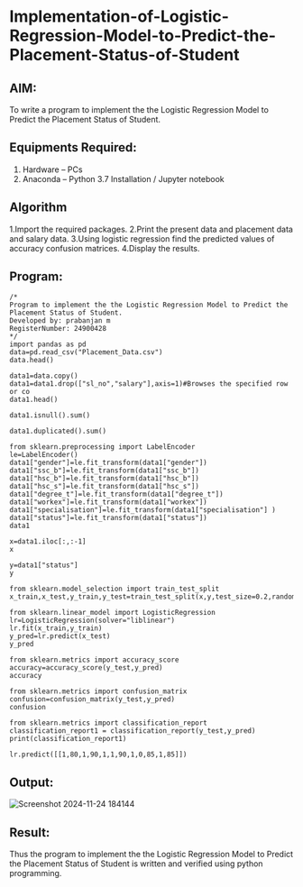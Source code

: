 # Implementation-of-Logistic-Regression-Model-to-Predict-the-Placement-Status-of-Student

## AIM:
To write a program to implement the the Logistic Regression Model to Predict the Placement Status of Student.

## Equipments Required:
1. Hardware – PCs
2. Anaconda – Python 3.7 Installation / Jupyter notebook

## Algorithm
1.Import the required packages.
2.Print the present data and placement data and salary data.
3.Using logistic regression find the predicted values of accuracy confusion matrices.
4.Display the results.

## Program:
```
/*
Program to implement the the Logistic Regression Model to Predict the Placement Status of Student.
Developed by: prabanjan m
RegisterNumber: 24900428
*/
import pandas as pd 
data=pd.read_csv("Placement_Data.csv")
data.head()
 
data1=data.copy()
data1=data1.drop(["sl_no","salary"],axis=1)#Browses the specified row or co 
data1.head()
 
data1.isnull().sum()
 
data1.duplicated().sum()
 
from sklearn.preprocessing import LabelEncoder
le=LabelEncoder()
data1["gender"]=le.fit_transform(data1["gender"]) 
data1["ssc_b"]=le.fit_transform(data1["ssc_b"]) 
data1["hsc_b"]=le.fit_transform(data1["hsc_b"]) 
data1["hsc_s"]=le.fit_transform(data1["hsc_s"]) 
data1["degree_t"]=le.fit_transform(data1["degree_t"]) 
data1["workex"]=le.fit_transform(data1["workex"]) 
data1["specialisation"]=le.fit_transform(data1["specialisation"] )     
data1["status"]=le.fit_transform(data1["status"])       
data1 
 
x=data1.iloc[:,:-1]
x
 
y=data1["status"]
y
 
from sklearn.model_selection import train_test_split 
x_train,x_test,y_train,y_test=train_test_split(x,y,test_size=0.2,random_sta
 
from sklearn.linear_model import LogisticRegression 
lr=LogisticRegression(solver="liblinear") 
lr.fit(x_train,y_train)
y_pred=lr.predict(x_test)
y_pred
 
from sklearn.metrics import accuracy_score 
accuracy=accuracy_score(y_test,y_pred) 
accuracy
 
from sklearn.metrics import confusion_matrix 
confusion=confusion_matrix(y_test,y_pred) 
confusion
 
from sklearn.metrics import classification_report 
classification_report1 = classification_report(y_test,y_pred) 
print(classification_report1)
 
lr.predict([[1,80,1,90,1,1,90,1,0,85,1,85]])
```

## Output:
![Screenshot 2024-11-24 184144](https://github.com/user-attachments/assets/4c1d90f4-ffb2-40d9-9391-3299c29cb011)



## Result:
Thus the program to implement the the Logistic Regression Model to Predict the Placement Status of Student is written and verified using python programming.
